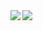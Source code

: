<a href="https://github.com/anuraghazra/github-readme-stats">
  <img align="left" src="https://github-readme-stats.vercel.app/api?username=resoto&count_private=true&show_icons=true" />
</a>
<a href="https://github.com/anuraghazra/github-readme-stats">
  <img align="left" src="https://github-readme-stats.vercel.app/api/top-langs/?username=resoto" />
</a>
